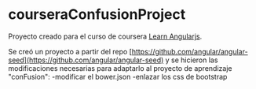 # courseraConfusionProject


Proyecto creado para el curso de coursera [Learn Angularjs](http://www.coursera.org/learn/angular-js).

Se creó un proyecto a partir del repo [https://github.com/angular/angular-seed](https://github.com/angular/angular-seed) y se hicieron las modificaciones necesarias para adaptarlo al proyecto de aprendizaje "conFusion":
  -modificar el bower.json
  -enlazar los css de bootstrap

